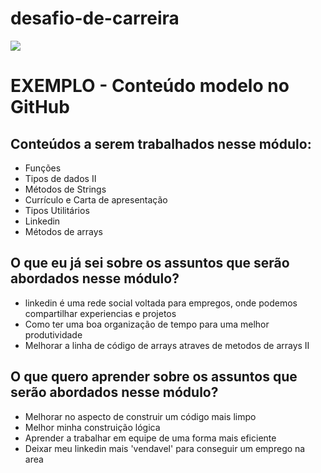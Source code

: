 # desafio-de-carreira

![](https://i.imgur.com/xG74tOh.png)

# EXEMPLO - Conteúdo modelo no GitHub

## Conteúdos a serem trabalhados nesse módulo:

- Funções
- Tipos de dados II
- Métodos de Strings
- Currículo e Carta de apresentação
- Tipos Utilitários
- Linkedin
- Métodos de arrays

## O que eu já sei sobre os assuntos que serão abordados nesse módulo?

- linkedin é uma rede social voltada para empregos, onde podemos compartilhar experiencias e projetos
- Como ter uma boa organização de tempo para uma melhor produtividade
- Melhorar a linha de código de arrays atraves de metodos de arrays II

## O que quero aprender sobre os assuntos que serão abordados nesse módulo?

- Melhorar no aspecto de construir um código mais limpo 
- Melhor minha construição lógica
- Aprender a trabalhar em equipe de uma forma mais eficiente
- Deixar meu linkedin mais 'vendavel' para conseguir um emprego na area
